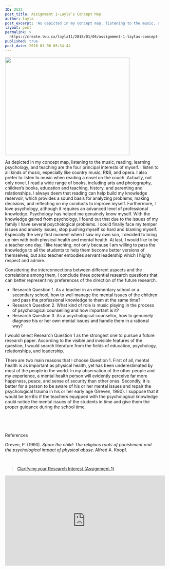 ```yaml
---
ID: 2522
post_title: Assignment 1-Layla’s Concept Map
author: layla
post_excerpt: 'As depicted in my concept map, listening to the music, reading, learning psychology, and teaching are the four principal interests of myself. I listen to all kinds of music, especially like country music, R&amp;B, and opera. I also prefer to listen to music when reading a novel on the couch. Actually, not only novel, I &hellip; <p><a href="https://create.twu.ca/layla11/2018/01/06/assignment-1-laylas-concept-map/">Continue reading<span> "Assignment 1-Layla&rsquo;s Concept Map"</span></a></p>'
layout: post
permalink: >
  https://create.twu.ca/layla11/2018/01/06/assignment-1-laylas-concept-map/
published: true
post_date: 2018-01-06 08:34:44
---
```

<p><img class=" wp-image-22 aligncenter" src="http://create.twu.ca/layla11/files/2018/01/WechatIMG528-300x237.jpeg" alt="" width="408" height="322" srcset="https://create.twu.ca/layla11/files/2018/01/WechatIMG528-300x237.jpeg 300w, https://create.twu.ca/layla11/files/2018/01/WechatIMG528-768x608.jpeg 768w, https://create.twu.ca/layla11/files/2018/01/WechatIMG528.jpeg 810w" sizes="(max-width: 408px) 100vw, 408px" /></p>
<p>As depicted in my concept map, listening to the music, reading, learning psychology, and teaching are the four principal interests of myself. I listen to all kinds of music, especially like country music, R&amp;B, and opera. I also prefer to listen to music when reading a novel on the couch. Actually, not only novel, I read a wide range of books, including arts and photography, children’s books, education and teaching, history, and parenting and relationships. I always deem that reading can help build my knowledge reservoir, which provides a sound basis for analyzing problems, making decisions, and reflecting on my conducts to improve myself. Furthermore, I love psychology, although it requires an advanced level of professional knowledge. Psychology has helped me genuinely know myself. With the knowledge gained from psychology, I found out that due to the issues of my family I have several psychological problems. I could finally face my temper issues and anxiety issues, stop pushing myself so hard and blaming myself. Especially the very first moment when I saw my own son, I decided to bring up him with both physical health and mental health. At last, I would like to be a teacher one day. I like teaching, not only because I am willing to pass the knowledge to all the students to help them become better versions of themselves, but also teacher embodies servant leadership which I highly respect and admire.</p>
<p>Considering the interconnections between different aspects and the correlations among them, I conclude three potential research questions that can better represent my preferences of the direction of the future research.</p>
<ul>
<li>Research Question 1. As a teacher in an elementary school or a secondary school, how to well manage the mental issues of the children and pass the professional knowledge to them at the same time?</li>
<li>Research Question 2. What kind of role is music playing in the process of psychological counselling and how important is it?</li>
<li>Research Question 3. As a psychological counsellor, how to genuinely diagnose his or her own mental issues and handle them in a rational way?</li>
</ul>
<p>I would select Research Question 1 as the strongest one to pursue a future research paper. According to the visible and invisible features of the question, I would search literature from the fields of education, psychology, relationships, and leadership.</p>
<p>There are two main reasons that I choose Question 1. First of all, mental health is as important as physical health, yet has been underestimated by most of the people in the world. In my observation of the other people and my experience, a mental health person will evidently perceive far more happiness, peace, and sense of security than other ones. Secondly, it is better for a person to be aware of his or her mental issues and repair the psychological trauma in his or her early age (Greven, 1990). I suppose that it would be terrific if the teachers equipped with the psychological knowledge could notice the mental issues of the students in time and give them the proper guidance during the school time.</p>
<p>&nbsp;</p>
<p>&nbsp;</p>
<p>References</p>
<p>Greven, P. (1990). <em>Spare the child: The religious roots of punishment and the psychological </em><em>impact of physical abuse</em>. Alfred A. Knopf.</p>
<p>&nbsp;</p>
<blockquote class="wp-embedded-content" data-secret="zS7T1IQhXj"><p><a href="https://create.twu.ca/ldrs591-sp18/clarifying-your-research-interest-2/">Clarifying your Research Interest (Assignment 1)</a></p></blockquote>
<p><iframe class="wp-embedded-content" sandbox="allow-scripts" security="restricted" src="https://create.twu.ca/ldrs591-sp18/clarifying-your-research-interest-2/embed/#?secret=zS7T1IQhXj" data-secret="zS7T1IQhXj" width="525" height="296" title="&#8220;Clarifying your Research Interest (Assignment 1)&#8221; &#8212; Leadership 591: Scholarly Inquiry" frameborder="0" marginwidth="0" marginheight="0" scrolling="no"></iframe></p>